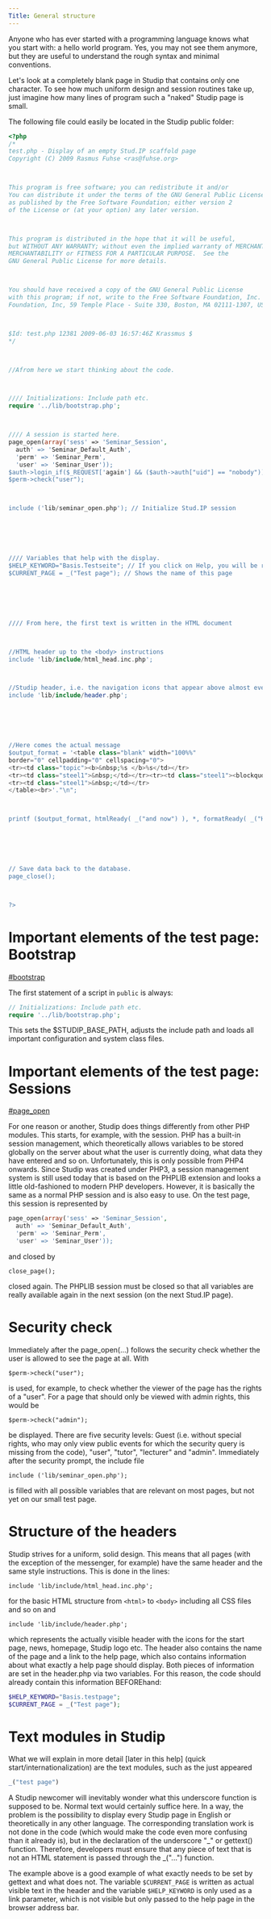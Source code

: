 ```yaml
---
Title: General structure
---
```




Anyone who has ever started with a programming language knows what you start with: a hello world program. Yes, you may not see them anymore, but they are useful to understand the rough syntax and minimal conventions.



Let's look at a completely blank page in Studip that contains only one character. To see how much uniform design and session routines take up, just imagine how many lines of program such a "naked" Studip page is small.



The following file could easily be located in the Studip public folder:





















```php
<?php
/*
test.php - Display of an empty Stud.IP scaffold page
Copyright (C) 2009 Rasmus Fuhse <ras@fuhse.org>



This program is free software; you can redistribute it and/or
You can distribute it under the terms of the GNU General Public License
as published by the Free Software Foundation; either version 2
of the License or (at your option) any later version.



This program is distributed in the hope that it will be useful,
but WITHOUT ANY WARRANTY; without even the implied warranty of MERCHANTABILITY.
MERCHANTABILITY or FITNESS FOR A PARTICULAR PURPOSE.  See the
GNU General Public License for more details.



You should have received a copy of the GNU General Public License
with this program; if not, write to the Free Software Foundation, Inc.
Foundation, Inc, 59 Temple Place - Suite 330, Boston, MA 02111-1307, USA.



$Id: test.php 12381 2009-06-03 16:57:46Z Krassmus $
*/



//Afrom here we start thinking about the code.



//// Initializations: Include path etc.
require '../lib/bootstrap.php';



//// A session is started here.
page_open(array('sess' => 'Seminar_Session',
  auth' => 'Seminar_Default_Auth',
  'perm' => 'Seminar_Perm',
  'user' => 'Seminar_User'));
$auth->login_if($_REQUEST['again'] && ($auth->auth["uid"] == "nobody"));
$perm->check("user");



include ('lib/seminar_open.php'); // Initialize Stud.IP session






//// Variables that help with the display.
$HELP_KEYWORD="Basis.Testseite"; // If you click on Help, you will be redirected to the Basis.Testseite.
$CURRENT_PAGE = _("Test page"); // Shows the name of this page






//// From here, the first text is written in the HTML document



//HTML header up to the <body> instructions
include 'lib/include/html_head.inc.php';



//Studip header, i.e. the navigation icons that appear above almost every page.
include 'lib/include/header.php';






//Here comes the actual message
$output_format = '<table class="blank" width="100%%"
border="0" cellpadding="0" cellspacing="0">
<tr><td class="topic"><b>&nbsp;%s </b>%s</td></tr>
<tr><td class="steel1">&nbsp;</td></tr><tr><td class="steel1"><blockquote>%s</blockquote></td></tr>
<tr><td class="steel1">&nbsp;</td></tr>
</table><br>'."\n";



printf ($output_format, htmlReady( _("and now") ), *, formatReady( _("Hello World!") ));






// Save data back to the database.
page_close();



?>
```






# Important elements of the test page: Bootstrap
[#bootstrap](#bootstrap)



The first statement of a script in `public` is always:



```php
// Initializations: Include path etc.
require '../lib/bootstrap.php';
```



This sets the $STUDIP_BASE_PATH, adjusts the include path and loads all important configuration and system class files.



# Important elements of the test page: Sessions
[#page_open](#page_open)



For one reason or another, Studip does things differently from other PHP modules. This starts, for example, with the session. PHP has a built-in session management, which theoretically allows variables to be stored globally on the server about what the user is currently doing, what data they have entered and so on. Unfortunately, this is only possible from PHP4 onwards. Since Studip was created under PHP3, a session management system is still used today that is based on the PHPLIB extension and looks a little old-fashioned to modern PHP developers. However, it is basically the same as a normal PHP session and is also easy to use. On the test page, this session is represented by



```php
page_open(array('sess' => 'Seminar_Session',
  auth' => 'Seminar_Default_Auth',
  'perm' => 'Seminar_Perm',
  'user' => 'Seminar_User'));
```



and closed by



`close_page();`



closed again. The PHPLIB session must be closed so that all variables are really available again in the next session (on the next Stud.IP page).



# Security check



Immediately after the page_open(...) follows the security check whether the user is allowed to see the page at all. With



`$perm->check("user");`



is used, for example, to check whether the viewer of the page has the rights of a "user". For a page that should only be viewed with admin rights, this would be



`$perm->check("admin");`



be displayed.
There are five security levels: Guest (i.e. without special rights, who may only view public events for which the security query is missing from the code), "user", "tutor", "lecturer" and "admin". Immediately after the security prompt, the include file



`include ('lib/seminar_open.php');`



is filled with all possible variables that are relevant on most pages, but not yet on our small test page.



# Structure of the headers



Studip strives for a uniform, solid design. This means that all pages (with the exception of the messenger, for example) have the same header and the same style instructions. This is done in the lines:



`include 'lib/include/html_head.inc.php';`



for the basic HTML structure from `<html>` to `<body>` including all CSS files and so on and



`include 'lib/include/header.php';`



which represents the actually visible header with the icons for the start page, news, homepage, Studip logo etc. The header also contains the name of the page and a link to the help page, which also contains information about what exactly a help page should display. Both pieces of information are set in the header.php via two variables. For this reason, the code should already contain this information BEFOREhand:



```php
$HELP_KEYWORD="Basis.testpage";
$CURRENT_PAGE = _("Test page");
```



# Text modules in Studip



What we will explain in more detail [later in this help] (quick start/internationalization) are the text modules, such as the just appeared



```php
_("test page")
```



A Studip newcomer will inevitably wonder what this underscore function is supposed to be. Normal text would certainly suffice here. In a way, the problem is the possibility to display every Studip page in English or theoretically in any other language. The corresponding translation work is not done in the code (which would make the code even more confusing than it already is), but in the declaration of the underscore "_" or gettext() function. Therefore, developers must ensure that any piece of text that is not an HTML statement is passed through the _("...") function.



The example above is a good example of what exactly needs to be set by gettext and what does not. The variable `$CURRENT_PAGE` is written as actual visible text in the header and the variable `$HELP_KEYWORD` is only used as a link parameter, which is not visible but only passed to the help page in the browser address bar.

